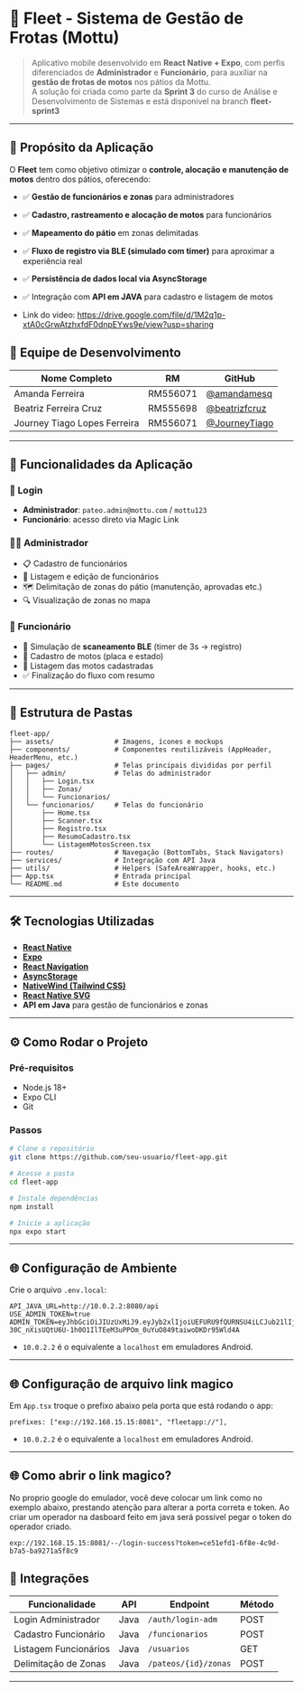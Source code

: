 # 🚀 Fleet - Sistema de Gestão de Frotas (Mottu)

> Aplicativo mobile desenvolvido em **React Native + Expo**, com perfis diferenciados de **Administrador** e **Funcionário**, para auxiliar na **gestão de frotas de motos** nos pátios da Mottu.  
> A solução foi criada como parte da **Sprint 3** do curso de Análise e Desenvolvimento de Sistemas e está disponivel na branch **fleet-sprint3**

---

## 📌 Propósito da Aplicação

O **Fleet** tem como objetivo otimizar o **controle, alocação e manutenção de motos** dentro dos pátios, oferecendo:

- ✅ **Gestão de funcionários e zonas** para administradores
- ✅ **Cadastro, rastreamento e alocação de motos** para funcionários
- ✅ **Mapeamento do pátio** em zonas delimitadas
- ✅ **Fluxo de registro via BLE (simulado com timer)** para aproximar a experiência real
- ✅ **Persistência de dados local via AsyncStorage**
- ✅ Integração com **API em JAVA** para cadastro e listagem de motos

- Link do video: https://drive.google.com/file/d/1M2q1p-xtA0cGrwAtzhxfdF0dnpEYws9e/view?usp=sharing

## 👥 Equipe de Desenvolvimento

| Nome Completo                | RM       | GitHub                                                |
| ---------------------------- | -------- | ----------------------------------------------------- |
| Amanda Ferreira              | RM556071 | [@amandamesq](https://github.com/mandyy14)            |
| Beatriz Ferreira Cruz        | RM555698 | [@beatrizfcruz](https://github.com/BeatrizFerreira01) |
| Journey Tiago Lopes Ferreira | RM556071 | [@JourneyTiago](https://github.com/JouTiago)          |

---

## 🧹 Funcionalidades da Aplicação

### 🔐 Login

- **Administrador**: `pateo.admin@mottu.com` / `mottu123`
- **Funcionário**: acesso direto via Magic Link

### 👨‍💼 Administrador

- 📋 Cadastro de funcionários
- 👥 Listagem e edição de funcionários
- 🗺️ Delimitação de zonas do pátio (manutenção, aprovadas etc.)
- 🔍 Visualização de zonas no mapa

### 🛵 Funcionário

- 📡 Simulação de **scaneamento BLE** (timer de 3s → registro)
- 📝 Cadastro de motos (placa e estado)
- 📃 Listagem das motos cadastradas
- ✅ Finalização do fluxo com resumo

---

## 📂 Estrutura de Pastas

```
fleet-app/
├── assets/               # Imagens, ícones e mockups
├── components/           # Componentes reutilizáveis (AppHeader, HeaderMenu, etc.)
├── pages/                # Telas principais divididas por perfil
│   ├── admin/            # Telas do administrador
│   │   ├── Login.tsx
│   │   ├── Zonas/
│   │   └── Funcionarios/
│   └── funcionarios/     # Telas do funcionário
│       ├── Home.tsx
│       ├── Scanner.tsx
│       ├── Registro.tsx
│       ├── ResumoCadastro.tsx
│       └── ListagemMotosScreen.tsx
├── routes/               # Navegação (BottomTabs, Stack Navigators)
├── services/             # Integração com API Java
├── utils/                # Helpers (SafeAreaWrapper, hooks, etc.)
├── App.tsx               # Entrada principal
└── README.md             # Este documento
```

---

## 🛠️ Tecnologias Utilizadas

- **[React Native](https://reactnative.dev/)**
- **[Expo](https://expo.dev/)**
- **[React Navigation](https://reactnavigation.org/)**
- **[AsyncStorage](https://github.com/react-native-async-storage/async-storage)**
- **[NativeWind (Tailwind CSS)](https://www.nativewind.dev/)**
- **[React Native SVG](https://github.com/software-mansion/react-native-svg)**
- **API em Java** para gestão de funcionários e zonas

---

## ⚙️ Como Rodar o Projeto

### Pré-requisitos

- Node.js 18+
- Expo CLI
- Git

### Passos

```bash
# Clone o repositório
git clone https://github.com/seu-usuario/fleet-app.git

# Acesse a pasta
cd fleet-app

# Instale dependências
npm install

# Inicie a aplicação
npx expo start
```

---

## 🌐 Configuração de Ambiente

Crie o arquivo `.env.local`:

```env
API_JAVA_URL=http://10.0.2.2:8080/api
USE_ADMIN_TOKEN=true
ADMIN_TOKEN=eyJhbGciOiJIUzUxMiJ9.eyJyb2xlIjoiUEFURU9fQURNSU4iLCJub21lIjoiQWRtaW4gUMOhdGlvIFRlc3RlIiwicGF0ZW9JZCI6ImVmMGNkZGNiLTdkODMtNGRkNC1iZjNkLWI3M2Q2OGFmMmIzNyIsInN1YiI6InBhdGVvLmFkbWluQG1vdHR1LmNvbSIsImlhdCI6MTc1OTM1NjY0NCwiZXhwIjoxNzU5NDQzMDQ0fQ.ryxThd5oaKcPRnNVy5nodP0fqpVI-30C_nXisUQtU6U-1h0O1IlTEeM3uPPOm_0uYuO849taiwoDKDr95Wld4A
```

- `10.0.2.2` é o equivalente a `localhost` em emuladores Android.

---

## 🌐 Configuração de arquivo link magico

Em `App.tsx` troque o prefixo abaixo pela porta que está rodando o app:

```
prefixes: ["exp://192.168.15.15:8081", "fleetapp://"],

```

- `10.0.2.2` é o equivalente a `localhost` em emuladores Android.

---

## 🌐 Como abrir o link magico?

No proprio google do emulador, você deve colocar um link como no exemplo abaixo, prestando atenção para alterar a porta correta e token. Ao criar um operador na dasboard feito em java será possivel pegar o token do operador criado.

```
exp://192.168.15.15:8081/--/login-success?token=ce51efd1-6f8e-4c9d-b7a5-ba9271a5f8c9

```

## 🔗 Integrações

| Funcionalidade        | API  | Endpoint             | Método |
| --------------------- | ---- | -------------------- | ------ |
| Login Administrador   | Java | `/auth/login-adm`    | POST   |
| Cadastro Funcionário  | Java | `/funcionarios`      | POST   |
| Listagem Funcionários | Java | `/usuarios`          | GET    |
| Delimitação de Zonas  | Java | `/pateos/{id}/zonas` | POST   |

---
